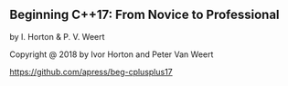 Beginning C++17: From Novice to Professional
--------------------------------------------


by I. Horton & P. V. Weert

Copyright @ 2018 by Ivor Horton and Peter Van Weert

https://github.com/apress/beg-cplusplus17
